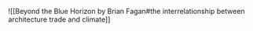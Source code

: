 ![[Beyond the Blue Horizon by Brian Fagan#the interrelationship between architecture trade and climate]]